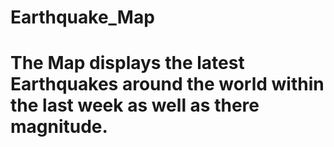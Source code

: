 # Earthquake_Map

# The Map displays the latest Earthquakes around the world within the last week as well as there magnitude. 
